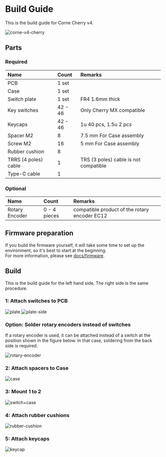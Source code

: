 # Build Guide
This is the build guide for Corne Cherry v4.

![corne-v4-cherry](https://github.com/foostan/crkbd/assets/736191/c6090d53-67b6-45b5-86c1-1af6214ea392)

## Parts

### Required

| Name                 | Count   | Remarks                               |
|:---------------------|:--------|:--------------------------------------|
| PCB                  | 1 set   |                                       |
| Case                 | 1 set   |                                       |
| Switch plate         | 1 set   | FR4 1.6mm thick                       |
| Key switches         | 42 - 46 | Only Cherry MX compatible             |
| Keycaps              | 42 - 46 | 1u 40 pcs, 1.5u 2 pcs                 |
| Spacer M2            | 8       | 7.5 mm For Case assembly              |
| Screw M2             | 16      | 5 mm For Case assembly                |
| Rubber cushion       | 8       |                                       |
| TRRS (4 poles) cable | 1       | TRS (3 poles) cable is not compatible |
| Type-C cable         | 1       |                                       |

### Optional

| Name           | Count        | Remarks                                       |
|:---------------|:-------------|:----------------------------------------------|
| Rotary Encoder | 0 - 4 pieces | compatible product of the rotary encoder EC12 |

## Firmware preparation

If you build the firmware yourself, it will take some time to set up the environment,
so it's best to start at the beginning.\
For more information,
please see [docs/firmware](../../firmware/firmware_en.md).

## Build
This is the build guide for the left hand side. The right side is the same procedure.

### 1: Attach switches to PCB
![plate](https://github.com/foostan/crkbd/assets/736191/75dd4beb-b4fb-4e56-8af3-b4eb736894b7)
![plate-side](https://github.com/foostan/crkbd/assets/736191/ef7cdc65-37f3-4dcc-b5ad-cbbe1440a30d)

### Option: Solder rotary encoders instead of switches
If a rotary encoder is used, it can be attached instead of a switch at the position shown in the figure below. In that case, soldering from the back side is required.

![rotary-encoder](https://github.com/foostan/crkbd/assets/736191/dd2eb79a-d223-45d2-84fd-331e9f582b5a)

### 2: Attach spacers to Case
![case](https://github.com/foostan/crkbd/assets/736191/3f295698-29c5-4ed4-9973-3297876a9fc3)

### 3: Mount 1 to 2
![switch+case](https://github.com/foostan/crkbd/assets/736191/fd7c2c36-7dea-4c04-a5a5-eee332187a9e)

### 4: Attach rubber cushions
![rubber-cushion](https://github.com/foostan/crkbd/assets/736191/b74e9650-e709-4246-b35d-f8e0b8ebc646)

### 5: Attach keycaps
![keycap](https://github.com/foostan/crkbd/assets/736191/9a964932-a798-4377-b4c9-59cb2f1bfc5d)

